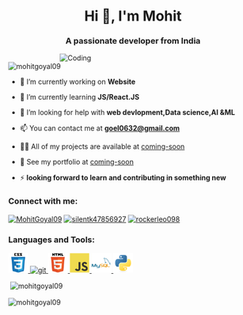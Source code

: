 <h1 align="center">Hi 👋, I'm Mohit</h1>
<h3 align="center">A passionate developer from India</h3>
<img align="right" alt="Coding" width="400" src="https://stemettes.org/zine/wp-content/uploads/sites/3/2021/12/custom-erp-software-development.gif">

<p align="left"> <img src="https://komarev.com/ghpvc/?username=mohitgoyal09&label=Profile%20views&color=0e75b6&style=flat" alt="mohitgoyal09" /> </p>



- 🔭 I’m currently working on **Website**

- 🌱 I’m currently learning **JS/React.JS**

- 🤝 I’m looking for help with **web devlopment,Data science,AI &ML**

- 📫  You can contact me at **goel0632@gmail.com**
 
- 👨‍💻 All of my projects are available at [coming-soon](coming-soon)

- 📄 See my portfolio at [coming-soon](coming-soon)

- ⚡  **looking forward to learn and contributing in something new**

<h3 align="left">Connect with me:</h3>
<p align="left">
<a href="https://github.com/MohitGoyal09" target="blank"><img align="center" src="https://raw.githubusercontent.com/rahuldkjain/github-profile-readme-generator/master/src/images/icons/Social/github.svg" alt="MohitGoyal09" height="30" width="40" /></a>
<a href="https://twitter.com/silentk47856927" target="blank"><img align="center" src="https://raw.githubusercontent.com/rahuldkjain/github-profile-readme-generator/master/src/images/icons/Social/twitter.svg" alt="silentk47856927" height="30" width="40" /></a>
<a href="https://instagram.com/rockerleo098" target="blank"><img align="center" src="https://raw.githubusercontent.com/rahuldkjain/github-profile-readme-generator/master/src/images/icons/Social/instagram.svg" alt="rockerleo098" height="30" width="40" /></a>
</p>

<h3 align="left">Languages and Tools:</h3>
<p align="left"> <a href="https://www.w3schools.com/css/" target="_blank" rel="noreferrer"> <img src="https://raw.githubusercontent.com/devicons/devicon/master/icons/css3/css3-original-wordmark.svg" alt="css3" width="40" height="40"/> </a> <a href="https://git-scm.com/" target="_blank" rel="noreferrer"> <img src="https://www.vectorlogo.zone/logos/git-scm/git-scm-icon.svg" alt="git" width="40" height="40"/> </a> <a href="https://www.w3.org/html/" target="_blank" rel="noreferrer"> <img src="https://raw.githubusercontent.com/devicons/devicon/master/icons/html5/html5-original-wordmark.svg" alt="html5" width="40" height="40"/> </a> <a href="https://developer.mozilla.org/en-US/docs/Web/JavaScript" target="_blank" rel="noreferrer"> <img src="https://raw.githubusercontent.com/devicons/devicon/master/icons/javascript/javascript-original.svg" alt="javascript" width="40" height="40"/> </a> <a href="https://www.mysql.com/" target="_blank" rel="noreferrer"> <img src="https://raw.githubusercontent.com/devicons/devicon/master/icons/mysql/mysql-original-wordmark.svg" alt="mysql" width="40" height="40"/> </a> <a href="https://www.python.org" target="_blank" rel="noreferrer"> <img src="https://raw.githubusercontent.com/devicons/devicon/master/icons/python/python-original.svg" alt="python" width="40" height="40"/> </a> </p>

<p>&nbsp;<img align="center" src="https://github-readme-stats.vercel.app/api?username=mohitgoyal09&show_icons=true&locale=en" alt="mohitgoyal09" /></p>

<p><img align="center" src="https://github-readme-streak-stats.herokuapp.com/?user=mohitgoyal09&" alt="mohitgoyal09" /></p>

